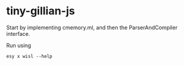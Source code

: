 # tiny-gillian-js

Start by implementing cmemory.ml, and then the ParserAndCompiler interface.

Run using
```
esy x wisl --help
```
